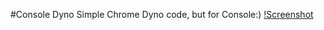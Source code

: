 #Console Dyno
Simple Chrome Dyno code, but for Console:) 
[!Screenshot](https://github.com/Cumiro/ConsoleDino/blob/main/preview.png)
